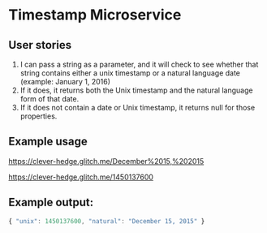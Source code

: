 # Timestamp Microservice

## User stories

1. I can pass a string as a parameter, and it will check to see whether that string contains either a unix timestamp or a natural language date (example: January 1, 2016)
2. If it does, it returns both the Unix timestamp and the natural language form of that date.
3. If it does not contain a date or Unix timestamp, it returns null for those properties.

## Example usage

<https://clever-hedge.glitch.me/December%2015,%202015>

<https://clever-hedge.glitch.me/1450137600>

## Example output:

```javascript
{ "unix": 1450137600, "natural": "December 15, 2015" }
```

